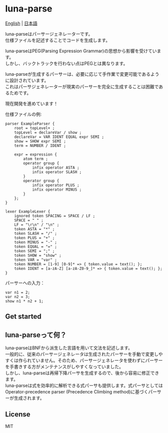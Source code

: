 # luna-parse
[English](https://github.com/marihachi/luna-parse/blob/main/README.md) | [日本語](https://github.com/marihachi/luna-parse/blob/main/README.ja.md)

luna-parseはパーサージェネレーターです。\
仕様ファイルを記述することでコードを生成します。

luna-parseはPEG(Parsing Expression Grammar)の思想から影響を受けています。\
しかし、バックトラックを行わない点はPEGとは異なります。

luna-parseが生成するパーサーは、必要に応じて手作業で変更可能であるように設計されています。\
これはパーサジェネレーターが現実のパーサーを完全に生成することは困難であるためです。

現在開発を進めています！

仕様ファイルの例:
```
parser ExampleParser {
    root = topLevel+ ;
    topLevel = declareVar / show ;
    declareVar = VAR IDENT EQUAL expr SEMI ;
    show = SHOW expr SEMI ;
    term = NUMBER / IDENT ;

    expr = expression {
        atom term ;
        operator group {
            infix operator ASTA ;
            infix operator SLASH ;
        }
        operator group {
            infix operator PLUS ;
            infix operator MINUS ;
        }
    };
}

lexer ExampleLexer {
    ignored token SPACING = SPACE / LF ;
    SPACE = " " ;
    LF = "\r\n" / "\n" ;
    token ASTA = "*" ;
    token SLASH = "/" ;
    token PLUS = "+" ;
    token MINUS = "-" ;
    token EQUAL = "=" ;
    token SEMI = ";" ;
    token SHOW = "show" ;
    token VAR = "var" ;
    token NUMBER = [1-9] [0-9]* => { token.value = text(); };
    token IDENT = [a-zA-Z] [a-zA-Z0-9_]* => { token.value = text(); };
}
```
パーサーへの入力：
```
var n1 = 2;
var n2 = 3;
show n1 * n2 + 1;
```

## Get started

## luna-parseって何？
luna-parseはBNFから派生した言語を用いて文法を記述します。\
一般的に、従来のパーサージェネレータは生成されたパーサーを手動で変更しやすくは作られていません。そのため、パーサージェネレータを使わずにパーサーを手書きする方がメンテナンスがしやすくなっていました。\
しかし、luna-parseは再帰下降パーサを生成するので、後から容易に修正できます。\
luna-parseは式を効率的に解析できる式パーサも提供します。式パーサとしてはOperator-precedence parser (Precedence Climbing method)に基づくパーサーが生成されます。

## License
MIT
